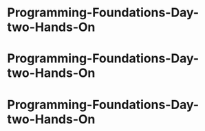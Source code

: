 # Programming-Foundations-Day-two-Hands-On
# Programming-Foundations-Day-two-Hands-On
# Programming-Foundations-Day-two-Hands-On
